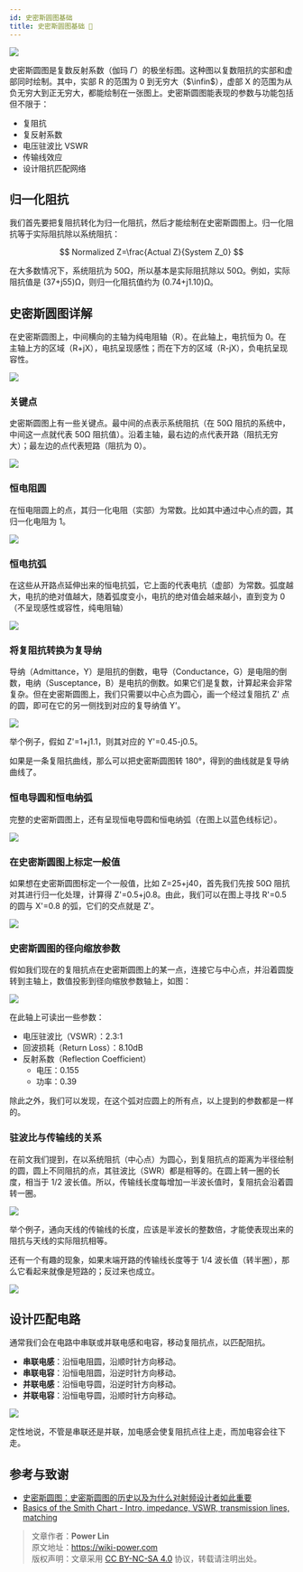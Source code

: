 ```yaml
---
id: 史密斯圆图基础
title: 史密斯圆图基础 🚧
---
```


![](https://cos.wiki-power.com/img/20220601144205.jpg)

史密斯圆图是复数反射系数（伽玛 $\Gamma$）的极坐标图。这种图以复数阻抗的实部和虚部同时绘制。其中，实部 R 的范围为 0 到无穷大（$\infin$），虚部 X 的范围为从负无穷大到正无穷大，都能绘制在一张图上。史密斯圆图能表现的参数与功能包括但不限于：

- 复阻抗
- 复反射系数
- 电压驻波比 VSWR
- 传输线效应
- 设计阻抗匹配网络

## 归一化阻抗

我们首先要把复阻抗转化为归一化阻抗，然后才能绘制在史密斯圆图上。归一化阻抗等于实际阻抗除以系统阻抗：

$$
Normalized Z=\frac{Actual Z}{System Z_0}
$$

在大多数情况下，系统阻抗为 50Ω，所以基本是实际阻抗除以 50Ω。例如，实际阻抗值是 (37+j55)Ω，则归一化阻抗值约为 (0.74+j1.10)Ω。

## 史密斯圆图详解

在史密斯圆图上，中间横向的主轴为纯电阻轴（R）。在此轴上，电抗恒为 0。在主轴上方的区域（R+jX），电抗呈现感性；而在下方的区域（R-jX），负电抗呈现容性。

![](https://cos.wiki-power.com/img/20220531174443.png)

### 关键点

史密斯圆图上有一些关键点。最中间的点表示系统阻抗（在 50Ω 阻抗的系统中，中间这一点就代表 50Ω 阻抗值）。沿着主轴，最右边的点代表开路（阻抗无穷大）；最左边的点代表短路（阻抗为 0）。

![](https://cos.wiki-power.com/img/20220531174646.png)

### 恒电阻圆

在恒电阻圆上的点，其归一化电阻（实部）为常数。比如其中通过中心点的圆，其归一化电阻为 1。

![](https://cos.wiki-power.com/img/20220531174740.png)

### 恒电抗弧

在这些从开路点延伸出来的恒电抗弧，它上面的代表电抗（虚部）为常数。弧度越大，电抗的绝对值越大，随着弧度变小，电抗的绝对值会越来越小，直到变为 0（不呈现感性或容性，纯电阻轴）

![](https://cos.wiki-power.com/img/20220601095402.png)

### 将复阻抗转换为复导纳

导纳（Admittance，Y）是阻抗的倒数，电导（Conductance，G）是电阻的倒数，电纳（Susceptance，B）是电抗的倒数。如果它们是复数，计算起来会非常复杂。但在史密斯圆图上，我们只需要以中心点为圆心，画一个经过复阻抗 Z' 点的圆，即可在它的另一侧找到对应的复导纳值 Y'。

![](https://cos.wiki-power.com/img/20220601103327.png)

举个例子，假如 Z'=1+j1.1，则其对应的 Y'=0.45-j0.5。

如果是一条复阻抗曲线，那么可以把史密斯圆图转 180°，得到的曲线就是复导纳曲线了。

### 恒电导圆和恒电纳弧

完整的史密斯圆图上，还有呈现恒电导圆和恒电纳弧（在图上以蓝色线标记）。

![](https://cos.wiki-power.com/img/20220601144830.png)

### 在史密斯圆图上标定一般值

如果想在史密斯圆图标定一个一般值，比如 Z=25+j40，首先我们先按 50Ω 阻抗对其进行归一化处理，计算得 Z'=0.5+j0.8。由此，我们可以在图上寻找 R'=0.5 的圆与 X'=0.8 的弧，它们的交点就是 Z'。

![](https://cos.wiki-power.com/img/20220601101322.png)

### 史密斯圆图的径向缩放参数

假如我们现在的复阻抗点在史密斯圆图上的某一点，连接它与中心点，并沿着圆旋转到主轴上，数值投影到径向缩放参数轴上，如图：

![](https://cos.wiki-power.com/img/20220601170455.png)

在此轴上可读出一些参数：

- 电压驻波比（VSWR）：2.3:1
- 回波损耗（Return Loss）：8.10dB
- 反射系数（Reflection Coefficient）
  - 电压：0.155
  - 功率：0.39

除此之外，我们可以发现，在这个弧对应圆上的所有点，以上提到的参数都是一样的。

### 驻波比与传输线的关系

在前文我们提到，在以系统阻抗（中心点）为圆心，到复阻抗点的距离为半径绘制的圆，圆上不同阻抗的点，其驻波比（SWR）都是相等的。在圆上转一圈的长度，相当于 1/2 波长值。所以，传输线长度每增加一半波长值时，复阻抗会沿着圆转一圈。

![](https://cos.wiki-power.com/img/20220601172933.png)

举个例子，通向天线的传输线的长度，应该是半波长的整数倍，才能使表现出来的阻抗与天线的实际阻抗相等。

还有一个有趣的现象，如果末端开路的传输线长度等于 1/4 波长值（转半圈），那么它看起来就像是短路的；反过来也成立。

![](https://cos.wiki-power.com/img/20220601172903.png)

## 设计匹配电路

通常我们会在电路中串联或并联电感和电容，移动复阻抗点，以匹配阻抗。

- **串联电感**：沿恒电阻圆，沿顺时针方向移动。
- **串联电容**：沿恒电阻圆，沿逆时针方向移动。
- **并联电感**：沿恒电导圆，沿逆时针方向移动。
- **并联电容**：沿恒电导圆，沿顺时针方向移动。

![](https://cos.wiki-power.com/img/20220601162955.png)

定性地说，不管是串联还是并联，加电感会使复阻抗点往上走，而加电容会往下走。

## 参考与致谢

- [史密斯圆图：史密斯圆图的历史以及为什么对射频设计者如此重要](https://www.digikey.cn/zh/blog/the-smith-chart-its-history-and-why-its-so-important)
- [Basics of the Smith Chart - Intro, impedance, VSWR, transmission lines, matching](https://www.youtube.com/watch?v=TsXd6GktlYQ&list=PL4ZSD4omd_AzQ7T0Dt4zTBW8sHLQHjqMQ&index=7)

> 文章作者：**Power Lin**  
> 原文地址：<https://wiki-power.com>  
> 版权声明：文章采用 [CC BY-NC-SA 4.0](https://creativecommons.org/licenses/by/4.0/deed.zh) 协议，转载请注明出处。
